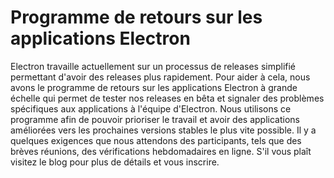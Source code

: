 # Programme de retours sur les applications Electron

Electron travaille actuellement sur un processus de releases simplifié permettant d'avoir des releases plus rapidement. Pour aider à cela, nous avons le programme de retours sur les applications Electron à grande échelle qui permet de tester nos releases en bêta et signaler des problèmes spécifiques aux applications à l'équipe d'Electron. Nous utilisons ce programme afin de pouvoir prioriser le travail et avoir des applications améliorées vers les prochaines versions stables le plus vite possible. Il y a quelques exigences que nous attendons des participants, tels que des brèves réunions, des vérifications hebdomadaires en ligne. S'il vous plaît visitez le blog pour plus de détails et vous inscrire.